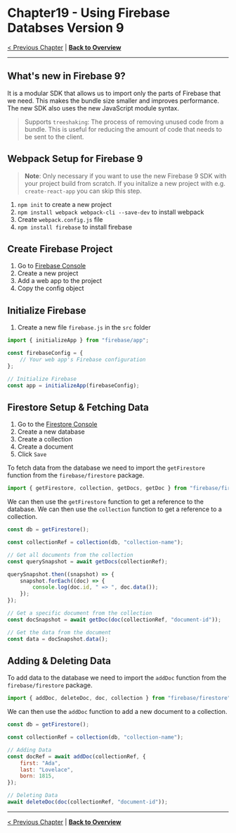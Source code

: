 # Chapter19 - Using Firebase Databses Version 9

[< Previous Chapter](/Modern-Javascript-Course/chapter18-ModernWorkflow) | [**Back to Overview**](/Modern-Javascript-Course/)

---

## What's new in Firebase 9?

It is a modular SDK that allows us to import only the parts of Firebase that we need. This makes the bundle size smaller and improves performance. The new SDK also uses the new JavaScript module syntax.

> Supports `treeshaking`: The process of removing unused code from a bundle. This is useful for reducing the amount of code that needs to be sent to the client.

## Webpack Setup for Firebase 9

> **Note**: Only necessary if you want to use the new Firebase 9 SDK with your project build from scratch. If you initalize a new project with e.g. `create-react-app` you can skip this step.

1. `npm init` to create a new project
2. `npm install webpack webpack-cli --save-dev` to install webpack
3. Create `webpack.config.js` file
4. `npm install firebase` to install firebase

## Create Firebase Project

1. Go to [Firebase Console](https://console.firebase.google.com/)
2. Create a new project
3. Add a web app to the project
4. Copy the config object

## Initialize Firebase

1. Create a new file `firebase.js` in the `src` folder

```js
import { initializeApp } from "firebase/app";

const firebaseConfig = {
	// Your web app's Firebase configuration
};

// Initialize Firebase
const app = initializeApp(firebaseConfig);
```

## Firestore Setup & Fetching Data

1. Go to the [Firestore Console](https://console.firebase.google.com/u/0/project/your-project-name/firestore)
2. Create a new database
3. Create a collection
4. Create a document
5. Click `Save`

To fetch data from the database we need to import the `getFirestore` function from the `firebase/firestore` package.

```js
import { getFirestore, collection, getDocs, getDoc } from "firebase/firestore";
```

We can then use the `getFirestore` function to get a reference to the database. We can then use the `collection` function to get a reference to a collection.

```js
const db = getFirestore();

const collectionRef = collection(db, "collection-name");

// Get all documents from the collection
const querySnapshot = await getDocs(collectionRef);

querySnapshot.then((snapshot) => {
	snapshot.forEach((doc) => {
		console.log(doc.id, " => ", doc.data());
	});
});

// Get a specific document from the collection
const docSnapshot = await getDoc(doc(collectionRef, "document-id"));

// Get the data from the document
const data = docSnapshot.data();
```

## Adding & Deleting Data

To add data to the database we need to import the `addDoc` function from the `firebase/firestore` package.

```js
import { addDoc, deleteDoc, doc, collection } from "firebase/firestore";
```

We can then use the `addDoc` function to add a new document to a collection.

```js
const db = getFirestore();

const collectionRef = collection(db, "collection-name");

// Adding Data
const docRef = await addDoc(collectionRef, {
	first: "Ada",
	last: "Lovelace",
	born: 1815,
});

// Deleting Data
await deleteDoc(doc(collectionRef, "document-id"));
```

---

[< Previous Chapter](/Modern-Javascript-Course/chapter18-ModernWorkflow) | [**Back to Overview**](/Modern-Javascript-Course/)
